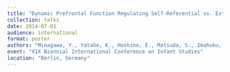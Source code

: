 ```yaml
---
title: "Dynamic Prefrontal Function Regulating Self-Referential vs. External-Focused Attention in 5–6 Month-Old Infants"
collection: talks
date: 2014-07-01
audience: international
format: poster
authors: "Minagawa, Y., Yatabe, K., Hoshino, E., Matsuda, S., Imahuku, M., Sato, H., Yoshimura, M., & Maki, A."
event: "XIX Biennial International Conference on Infant Studies"
location: "Berlin, Germany"
---
```


